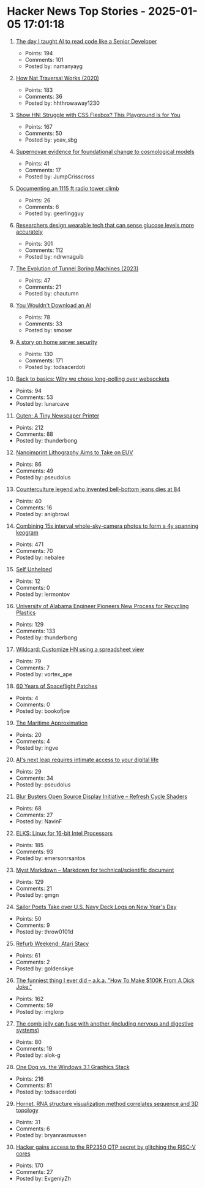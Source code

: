 # Hacker News Top Stories - 2025-01-05 17:01:18

1. [The day I taught AI to read code like a Senior Developer](https://nmn.gl/blog/ai-senior-developer)
   - Points: 194
   - Comments: 101
   - Posted by: namanyayg

2. [How Nat Traversal Works (2020)](https://tailscale.com/blog/how-nat-traversal-works)
   - Points: 183
   - Comments: 36
   - Posted by: hhthrowaway1230

3. [Show HN: Struggle with CSS Flexbox? This Playground Is for You](https://yoavsbg.github.io/css-flexbox-playground/)
   - Points: 167
   - Comments: 50
   - Posted by: yoav_sbg

4. [Supernovae evidence for foundational change to cosmological models](https://academic.oup.com/mnrasl/article/537/1/L55/7926647)
   - Points: 41
   - Comments: 17
   - Posted by: JumpCrisscross

5. [Documenting an 1115 ft radio tower climb](https://www.jeffgeerling.com/blog/2024/documenting-1115-ft-radio-tower-climb)
   - Points: 26
   - Comments: 6
   - Posted by: geerlingguy

6. [Researchers design wearable tech that can sense glucose levels more accurately](https://uwaterloo.ca/news/media/no-more-needles-tracking-blood-sugar-your-wrist)
   - Points: 301
   - Comments: 112
   - Posted by: ndrwnaguib

7. [The Evolution of Tunnel Boring Machines (2023)](https://www.construction-physics.com/p/the-evolution-of-tunnel-boring-machines)
   - Points: 47
   - Comments: 21
   - Posted by: chautumn

8. [You Wouldn't Download an AI](https://altayakkus.substack.com/p/you-wouldnt-download-an-ai)
   - Points: 78
   - Comments: 33
   - Posted by: smoser

9. [A story on home server security](https://raniseth.com/blog/2025-01-04-Home-Server-Security.html)
   - Points: 130
   - Comments: 171
   - Posted by: todsacerdoti

10. [Back to basics: Why we chose long-polling over websockets](https://www.inferable.ai/blog/posts/postgres-nodejs-longpolling.mdx)
   - Points: 94
   - Comments: 53
   - Posted by: lunarcave

11. [Guten: A Tiny Newspaper Printer](https://amanvir.com/guten)
   - Points: 212
   - Comments: 88
   - Posted by: thunderbong

12. [Nanoimprint Lithography Aims to Take on EUV](https://spectrum.ieee.org/nanoimprint-lithography)
   - Points: 86
   - Comments: 49
   - Posted by: pseudolus

13. [Counterculture legend who invented bell-bottom jeans dies at 84](https://www.sfgate.com/local/article/peggy-caserta-obituary-sf-bell-bottom-jeans-19976707.php)
   - Points: 40
   - Comments: 16
   - Posted by: anigbrowl

14. [Combining 15s interval whole-sky-camera photos to form a 4y spanning keogram](https://astrodon.social/@cgbassa/113770318993975063)
   - Points: 471
   - Comments: 70
   - Posted by: nebalee

15. [Self Unhelped](https://sydneyreviewofbooks.com/reviews/self-unhelped)
   - Points: 12
   - Comments: 0
   - Posted by: lermontov

16. [University of Alabama Engineer Pioneers New Process for Recycling Plastics](https://news.ua.edu/2024/10/ua-chemical-engineer-plastic-recycling/)
   - Points: 129
   - Comments: 133
   - Posted by: thunderbong

17. [Wildcard: Customize HN using a spreadsheet view](https://www.geoffreylitt.com/wildcard/)
   - Points: 79
   - Comments: 7
   - Posted by: vortex_ape

18. [60 Years of Spaceflight Patches](https://arstechnica.com/space/2024/12/after-60-years-of-spaceflight-patches-here-are-some-of-our-favorites/)
   - Points: 4
   - Comments: 0
   - Posted by: bookofjoe

19. [The Maritime Approximation](https://kevlinhenney.medium.com/the-maritime-approximation-8b71d5041cd5)
   - Points: 20
   - Comments: 4
   - Posted by: ingve

20. [AI's next leap requires intimate access to your digital life](https://www.washingtonpost.com/technology/2025/01/05/agents-ai-chatbots-google-mariner/)
   - Points: 29
   - Comments: 34
   - Posted by: pseudolus

21. [Blur Busters Open Source Display Initiative – Refresh Cycle Shaders](https://blurbusters.com/blur-busters-open-source-display-initative-refresh-cycle-shaders/)
   - Points: 68
   - Comments: 27
   - Posted by: NavinF

22. [ELKS: Linux for 16-bit Intel Processors](https://github.com/ghaerr/elks)
   - Points: 185
   - Comments: 93
   - Posted by: emersonrsantos

23. [Myst Markdown – Markdown for technical/scientific document](https://mystmd.org/guide)
   - Points: 129
   - Comments: 21
   - Posted by: gmgn

24. [Sailor Poets Take over U.S. Navy Deck Logs on New Year's Day](https://www.twz.com/news-features/how-sailor-poets-take-over-u-s-navy-deck-logs-on-new-years-day)
   - Points: 50
   - Comments: 9
   - Posted by: throw0101d

25. [Refurb Weekend: Atari Stacy](http://oldvcr.blogspot.com/2025/01/refurb-weekend-atari-stacy.html)
   - Points: 61
   - Comments: 2
   - Posted by: goldenskye

26. [The funniest thing I ever did – a.k.a. "How To Make $100K From A Dick Joke."](https://imgur.com/gallery/KZ4u3c4)
   - Points: 162
   - Comments: 59
   - Posted by: imglorp

27. [The comb jelly can fuse with another (including nervous and digestive systems)](https://www.cnn.com/2024/12/30/science/comb-jellies-fuse-single-organism/index.html)
   - Points: 80
   - Comments: 19
   - Posted by: alok-g

28. [One Dog vs. the Windows 3.1 Graphics Stack](https://wuffs.org/blog/windows-3x-graphics)
   - Points: 216
   - Comments: 81
   - Posted by: todsacerdoti

29. [Hornet, RNA structure visualization method correlates sequence and 3D topology](https://phys.org/news/2024-12-hornet-rna-visualization-method-sequence.html)
   - Points: 31
   - Comments: 6
   - Posted by: bryanrasmussen

30. [Hacker gains access to the RP2350 OTP secret by glitching the RISC-V cores](https://www.tomshardware.com/raspberry-pi/it-looks-like-the-raspberry-pi-rp2350-hacking-challenge-has-been-beaten-hacker-gains-access-to-the-otp-secret-by-glitching-the-risc-v-cores-to-enable-debugging)
   - Points: 170
   - Comments: 27
   - Posted by: EvgeniyZh

